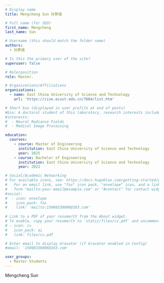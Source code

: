 ```yaml
---
# Display name
title: Mengcheng Sun 孙梦成

# Full name (for SEO)
first_name: Mengcheng
last_name: Sun

# Username (this should match the folder name)
authors:
  - 孙梦成

# Is this the primary user of the site?
superuser: false

# Role/position
role: Master.

# Organizations/Affiliations
organizations:
  - name: East China University of Science and Technology
    url: 'https://cise.ecust.edu.cn/7684/list.htm'

# Short bio (displayed in user profile at end of posts)
#bio: A doctoral student of this laboratory, research interests include Neural Radiance Fields and Medical Image Processing.
#interests:
#  - Neural Radiance Fields
#  - Medical Image Processing

education:
  courses:
    - course: Master of Engineering
      institution: East China University of Science and Technology
      year: 2025
    - course: Bachelor of Engineering
      institution: East China University of Science and Technology
      year: 2022

# Social/Academic Networking
# For available icons, see: https://docs.hugoblox.com/getting-started/page-builder/#icons
#   For an email link, use "fas" icon pack, "envelope" icon, and a link in the
#   form "mailto:your-email@example.com" or "#contact" for contact widget.
#social:
#  - icon: envelope
#    icon_pack: fas
#    link: 'mailto:15008338806@163.com'
    
# Link to a PDF of your resume/CV from the About widget.
# To enable, copy your resume/CV to `static/files/cv.pdf` and uncomment the lines below.
# - icon: cv
#   icon_pack: ai
#   link: files/cv.pdf

# Enter email to display Gravatar (if Gravatar enabled in Config)
#email: '15008338806@163.com'

user_groups:
  - Master Students
---
```


Mengcheng Sun
